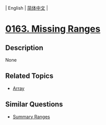 
| English | [简体中文](README.md) |
# [0163. Missing Ranges](https://leetcode-cn.com/problems/missing-ranges/)
## Description
None
## Related Topics
- [Array](https://leetcode-cn.com/tag/array)
## Similar Questions
- [Summary Ranges](../summary-ranges/README_EN.md)
